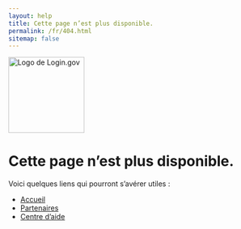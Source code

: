 ```yaml
---
layout: help
title: Cette page n’est plus disponible.
permalink: /fr/404.html
sitemap: false
---
```


<div class="site-wrapper-inner">
  <div class="cover-container">
    <div class="masthead clearfix">
      <div class="inner">
        <a href="/"><img src="{{ '/assets/img/logo-white.svg' | prepend: site.baseurl}}" width="150" alt="Logo de Login.gov" class='masthead-brand'/></a>
      </div>
    </div>
    <div class="inner cover">
      <h1>
        Cette page n’est plus disponible.
      </h1>
      <p>
        Voici quelques liens qui pourront s’avérer utiles :
      </p>
    </div>
    <ul>
      <li><a href="{{ site.baseurl }}/">Accueil</a></li>
      <li><a href="{{ site.baseurl }}/partners/">Partenaires</a></li>
      <li><a href="{{ site.baseurl }}/help/">Centre d’aide</a></li>
    </ul>
  </div>
</div>
